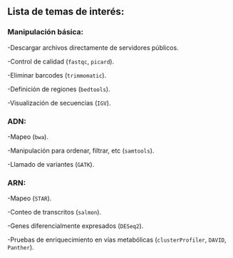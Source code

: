 ## Lista de temas de interés:

### Manipulación básica:
-Descargar archivos directamente de servidores públicos.

-Control de calidad (```fastqc```, ```picard```).

-Eliminar barcodes (```trimmomatic```).

-Definición de regiones (```bedtools```).

-Visualización de secuencias (```IGV```).


### ADN:
-Mapeo (```bwa```).

-Manipulación para ordenar, filtrar, etc (```samtools```).

-Llamado de variantes (```GATK```).

### ARN:
-Mapeo (```STAR```).

-Conteo de transcritos (```salmon```).

-Genes diferencialmente expresados (```DESeq2```).

-Pruebas de enriquecimiento en vías metabólicas (```clusterProfiler```, ```DAVID```, ```Panther```).
